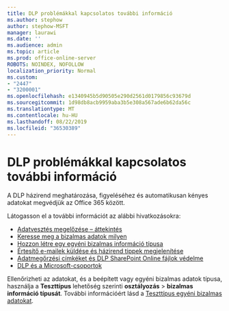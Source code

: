 ```yaml
---
title: DLP problémákkal kapcsolatos további információ
ms.author: stephow
author: stephow-MSFT
manager: laurawi
ms.date: ''
ms.audience: admin
ms.topic: article
ms.prod: office-online-server
ROBOTS: NOINDEX, NOFOLLOW
localization_priority: Normal
ms.custom:
- "2447"
- "3200001"
ms.openlocfilehash: e1340945b5d90505e290d2561d0179856c93679d
ms.sourcegitcommit: 1d98db8acb9959aba3b5e308a567ade6b62da56c
ms.translationtype: MT
ms.contentlocale: hu-HU
ms.lasthandoff: 08/22/2019
ms.locfileid: "36530389"
---
```

# <a name="more-info-about-dlp-issues"></a>DLP problémákkal kapcsolatos további információ

A DLP házirend meghatározása, figyeléséhez és automatikusan kényes adatokat megvédjük az Office 365 között.

Látogasson el a további információt az alábbi hivatkozásokra:

- [Adatvesztés megelőzése – áttekintés](https://docs.microsoft.com/office365/securitycompliance/data-loss-prevention-policies)
- [Keresse meg a bizalmas adatok milyen](https://docs.microsoft.com/office365/securitycompliance/what-the-sensitive-information-types-look-for)
- [Hozzon létre egy egyéni bizalmas információ típusa](https://docs.microsoft.com/office365/securitycompliance/create-a-custom-sensitive-information-type)
- [Értesítő e-mailek küldése és házirend tippek megjelenítése](https://docs.microsoft.com/office365/securitycompliance/use-notifications-and-policy-tips)
- [Adatmegőrzési címkéket és DLP SharePoint Online fájlok védelme](https://docs.microsoft.com/office365/securitycompliance/protect-sharepoint-online-files-with-office-365-labels-and-dlp)
- [DLP és a Microsoft-csoportok](https://docs.microsoft.com/office365/securitycompliance/dlp-microsoft-teams)

Ellenőrizheti az adatokat, és a beépített vagy egyéni bizalmas adatok típusa, használja a **Teszttípus** lehetőség szerinti **osztályozás** > **bizalmas információ típusát**. További információért lásd a [Teszttípus egyéni bizalmas adatokat](https://docs.microsoft.com/office365/securitycompliance/create-a-custom-sensitive-information-type#test-custom-sensitive-information-types-in-the-security--compliance-center).
